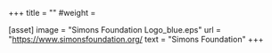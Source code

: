 +++
title = ""
#weight =

[asset]
  image = "Simons Foundation Logo_blue.eps"
  url = "https://www.simonsfoundation.org/
  text = "Simons Foundation"
+++
